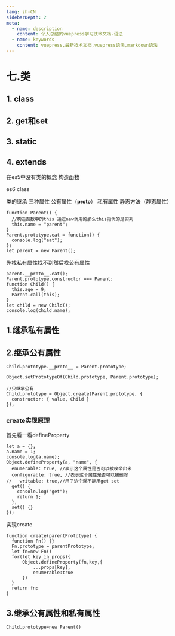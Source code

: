 ```yaml
---
lang: zh-CN
sidebarDepth: 2
meta:
  - name: description
    content: 个人总结的vuepress学习技术文档-语法
  - name: keywords
    content: vuepress,最新技术文档,vuepress语法,markdown语法
---
```


# 七.类
## 1. class
## 2. get和set
## 3. static
## 4. extends

在es5中没有类的概念 构造函数

es6 class

类的继承 三种属性 公有属性（__proto__） 私有属性 静态方法（静态属性）
```
function Parent() {
  //构造函数中的this 通过new调用的那么this指代的是实列
  this.name = "parent";
}
Parent.prototype.eat = function() {
  console.log("eat");
};
let parent = new Parent();
```

先找私有属性找不到然后找公有属性
```
parent.__proto__.eat();
Parent.prototype.constructor === Parent;
function Child() {
  this.age = 9;
  Parent.call(this);
}
let child = new Child();
console.log(child.name);
```
## 1.继承私有属性

## 2.继承公有属性
```
Child.prototype.__proto__ = Parent.prototype;

Object.setPrototypeOf(Child.prototype, Parent.prototype);

//只继承公有
Child.prototype = Object.create(Parent.prototype, {
  constructor: { value, Child }
});
```
### create实现原理
首先看一看defineProperty
```
let a = {};
a.name = 1;
console.log(a.name);
Object.defineProperty(a, "name", {
  enumerable: true, //表示这个属性是否可以被枚举出来
  configurable: true, //表示这个属性是否可以被删除
//   writable: true,//用了这个就不能用get set
  get() {
    console.log("get");
    return 1;
  },
  set() {}
});
```
实现create
```
function create(parentPrototype) {
  function Fn() {}
  Fn.prototype = parentPrototype;
  let fn=new Fn()
  for(let key in props){
      Object.defineProperty(fn,key,{
          ...props[key],
          enumerable:true
      })
  }
  return fn;
}
```
## 3.继承公有属性和私有属性
```
Child.prototype=new Parent()
```
